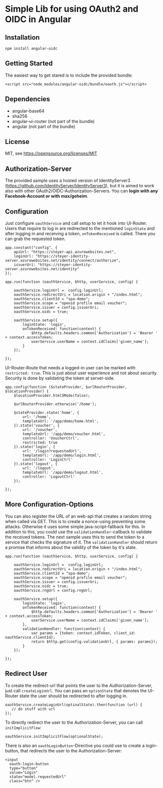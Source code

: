 # Simple Lib for using OAuth2 and OIDC in Angular

## Installation

```
npm install angular-oidc
```

## Getting Started

The easiest way to get stared is to include the provided bundle:

```
<script src="node_modules/angular-oidc/bundle/oauth.js"></script>
```

## Dependencies
- angular-base64
- sha256
- angular-ui-router (not part of the bundle)
- angular (not part of the bundle)

## License

MIT, see https://opensource.org/licenses/MIT


## Authorization-Server
The provided sample uses a hosted version of IdentityServer3 (https://github.com/IdentityServer/IdentityServer3), but it is aimed to work also with other OAuth2/OIDC-Authorization-Servers. You can **login with any Facebook-Account or with max/geheim**.

## Configuration

Just configure ``oauthService`` and call setup to let it hook into UI-Router. Users that require to log in are redirected to the mentioned ``loginState`` and after logging in and receiving a token, ``onTokenReceived`` is called. There you can grab the requested token.

```
app.constant("config", { 
    apiUrl: "https://steyer-api.azurewebsites.net",
    loginUrl: "https://steyer-identity-server.azurewebsites.net/identity/connect/authorize",
    issuerUri: "https://steyer-identity-server.azurewebsites.net/identity"
});

app.run(function (oauthService, $http, userService, config) {

    oauthService.loginUrl =  config.loginUrl;
    oauthService.redirectUri = location.origin + "/index.html";
    oauthService.clientId = "spa-demo";
    oauthService.scope = "openid profile email voucher";
    oauthService.issuer = config.issuerUri;
    oauthService.oidc = true;
    
    oauthService.setup({
        loginState: 'login',
        onTokenReceived: function(context) {
            $http.defaults.headers.common['Authorization'] = 'Bearer ' + context.accessToken;
            userService.userName = context.idClaims['given_name'];
        }
    });

});
```

UI-Router-Route that needs a logged-in user can be marked with ``restricted: true``. This is just about user experience and not about security. Security is done by validating the token at server-side.

```
app.config(function ($stateProvider, $urlRouterProvider, $locationProvider) {
    $locationProvider.html5Mode(false);

    $urlRouterProvider.otherwise('/home');

    $stateProvider.state('home', {
        url: '/home',
        templateUrl: '/app/demo/home.html',
    }).state('voucher', {
        url: '/voucher',
        templateUrl: '/app/demo/voucher.html',
        controller: 'VoucherCtrl',
        restricted: true
    }).state('login', {
        url: '/login?requestedUrl',
        templateUrl: '/app/demo/login.html',
        controller: 'LoginCtrl'
    }).state('logout', {
        url: '/logout',
        templateUrl: '/app/demo/logout.html',
        controller: 'LogoutCtrl'
    });

});
```

## More Configuration-Options

You can also register the URL of an web-api that creates a random string when called via GET. This is to create a nonce-using preventing some attacks. Otherwise it uses some simple java-script-fallback for this. In addition to this, you could use the ``validationHandler``-callback to validate the received tokens. The next sample uses this to send the token to a service that checks the signature of it. The ``validationHandler`` should return a promise that informs about the validity of the token by it's state.  

```
app.run(function (oauthService, $http, userService, config) {

    oauthService.loginUrl =  config.loginUrl;
    oauthService.redirectUri = location.origin + "/index.html";
    oauthService.clientId = "spa-demo";
    oauthService.scope = "openid profile email voucher";
    oauthService.issuer = config.issuerUri;
    oauthService.oidc = true;
    oauthService.rngUrl = config.rngUrl;
    
    oauthService.setup({
        loginState: 'login',
        onTokenReceived: function(context) {
            $http.defaults.headers.common['Authorization'] = 'Bearer ' + context.accessToken;
            userService.userName = context.idClaims['given_name'];
        },
        validationHandler: function(context) {
            var params = {token: context.idToken, client_id: oauthService.clientId};
            return $http.get(config.validationUrl, { params: params});
        }
    });

});
```

## Redirect User

To create the redirect-url that points the user to the Authorization-Server, just call ``createLoginUrl``. You can pass an ``optionState`` that denotes the UI-Router state the user should be redirected to after logging in.

```
oauthService.createLoginUrl(optinalState).then(function (url) {
   // do stuff with url
});
```

To directly redirect the user to the Authorization-Server, you can call ``initImplicitFlow``:

```
oauthService.initImplicitFlow(optionalState);
```

There is also an ``oauthLoginButton``-Directive you could use to create a login-button, that redirects the user to the Authorization-Server:

```
<input 
  oauth-login-button
  type="button" 
  value="Login" 
  state="model.requestedUrl" 
  class="btn" />
```  
